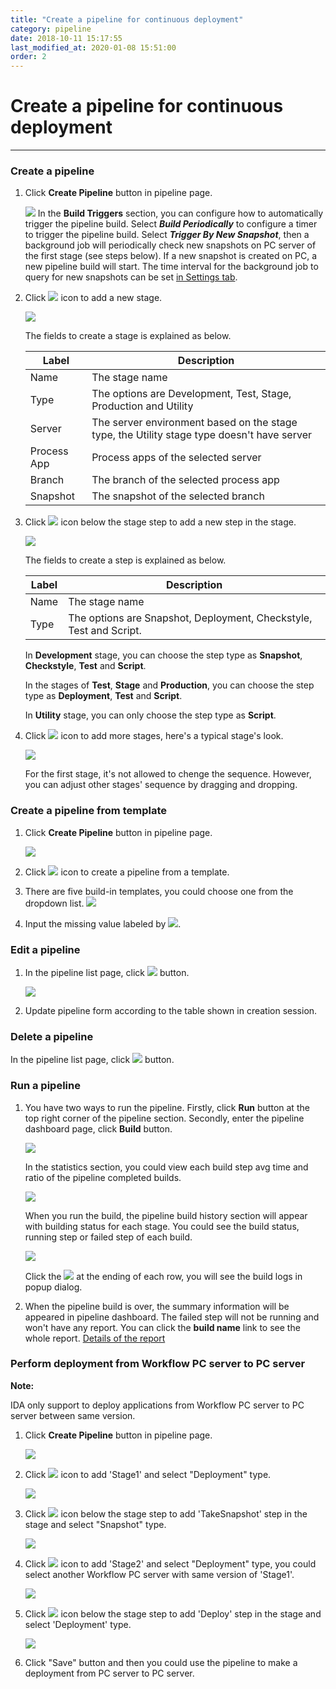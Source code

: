 ```yaml
---
title: "Create a pipeline for continuous deployment"
category: pipeline
date: 2018-10-11 15:17:55
last_modified_at: 2020-01-08 15:51:00
order: 2
---
```


# Create a pipeline for continuous deployment
***
### Create a pipeline

1. Click **Create Pipeline** button in pipeline page.

   ![][pipeline_create]
   In the **Build Triggers** section, you can configure how to automatically trigger the pipeline build. Select ***Build Periodically*** to configure a timer to trigger the pipeline build. Select ***Trigger By New Snapshot***, then a background job will periodically check new snapshots on PC server of the first stage (see steps below). If a new snapshot is created on PC, a new pipeline build will start. The time interval for the background job to query for new snapshots can be set [in Settings tab](../administration/administration-settings-configuration.html#set-interval-for-trigger-by-new-snapshot.html#set-interval-for-trigger-by-new-snapshot).

 2. Click ![][pipeline_add_stage] icon to add a new stage.

    ![][pipeline_first_stage]

	The fields to create a stage is explained as below.

     |Label                  | Description
     |---------------------- |-------------
     |Name                   | The stage name
     |Type                   | The options are Development, Test, Stage, Production and Utility
     |Server                 | The server environment based on the stage type, the Utility stage type doesn't have server
     |Process App            | Process apps of the selected server
     |Branch                 | The branch of the selected process app
     |Snapshot               | The snapshot of the selected branch


 3. Click ![][pipeline_add_stage] icon below the stage step to add a new step in the stage.

    ![][pipeline_create_step]

    The fields to create a step is explained as below.

     |Label                  | Description
     |---------------------- |-------------
     |Name                   | The stage name
     |Type                   | The options are Snapshot, Deployment, Checkstyle, Test and Script.

    In **Development** stage, you can choose the step type as **Snapshot**, **Checkstyle**, **Test** and **Script**.

    In the stages of **Test**, **Stage** and **Production**, you can choose the step type as **Deployment**, **Test** and **Script**.

    In **Utility** stage, you can only choose the step type as **Script**.

 4. Click ![][pipeline_add_stage] icon to add more stages, here's a typical stage's look.

    ![][pipeline_stages]

    For the first stage, it's not allowed to chenge the sequence. However, you can adjust other stages' sequence by dragging and dropping.


### Create a pipeline from template

1. Click **Create Pipeline** button in pipeline page.

   ![][pipeline_create]

2. Click ![][pipeline_import_stage] icon to create a pipeline from a template.

3. There are five build-in templates, you could choose one from the dropdown list.
    ![][pipeline_create]

4. Input the missing value labeled by  ![][pipeline_missing_value].

### Edit a pipeline

1. In the pipeline list page, click ![][pipeline_edit_icon] button.

    ![][pipeline_build]

2. Update pipeline form according to the table shown in creation session.

### Delete a pipeline

In the pipeline list page, click ![][pipeline_delete_icon] button.

### Run a pipeline

1. You have two ways to run the pipeline. Firstly, click **Run** button at the top right corner of the pipeline section. Secondly, enter the pipeline dashboard page, click **Build** button.

    ![][pipeline_dashboard]

    In the statistics section, you could view each build step avg time and ratio of the pipeline completed builds.

    ![][pipeline_build_statistic]

    When you run the build, the pipeline build history section will appear with building status for each stage. You could see the build status, running step or failed step of each build.

    ![][pipeline_build_view]   

    Click the ![][pipeline_build_log_icon] at the ending of each row, you will see the build logs in popup dialog.

2. When the pipeline build is over, the summary information will be appeared in pipeline dashboard. The failed step will not be running and won't have any report. You can click the **build name** link to see the whole report. [Details of the report]


### Perform deployment from Workflow PC server to PC server

**Note:**

IDA only support to deploy applications from Workflow PC server to PC server between same version.

1. Click **Create Pipeline** button in pipeline page.

   ![][p2p_create-pipeline]
   
 2. Click ![][pipeline_add_stage] icon to add 'Stage1' and select "Deployment" type.

    ![][p2p_stage_1]

 3. Click ![][pipeline_add_stage] icon below the stage step to add 'TakeSnapshot' step in the stage and select "Snapshot" type.

    ![][p2p_takeSnapshot]

 4. Click ![][pipeline_add_stage] icon to add 'Stage2' and select "Deployment" type, you could select another Workflow PC server with same version of 'Stage1'.

    ![][p2p_stage2]

 5. Click ![][pipeline_add_stage] icon below the stage step to add 'Deploy' step in the stage and select 'Deployment' type.

    ![][p2p_deployment]

 6. Click "Save" button and then you could use the pipeline to make a deployment from PC server to PC server.


  [pipeline_create]: ../images/pipeline/pipeline_create.png
  [pipeline_add_stage]: ../images/pipeline/pipeline_add_stage.png
  [pipeline_import_stage]: ../images/pipeline/pipeline_import_stage.png
  [pipeline_templates]: ../images/pipeline/pipeline_templates.png
  [pipeline_missing_value]: ../images/pipeline/pipeline_missing_value.png
  [pipeline_first_stage]: ../images/pipeline/pipeline_first_stage.png
  [pipeline_create_step]: ../images/pipeline/pipeline_create_step.png
  [pipeline_build_logs]: ../images/pipeline/pipeline_build_logs.png
  [pipeline_stages]: ../images/pipeline/pipeline_stages.png
  [pipeline_zoom_in]: ../images/pipeline/pipeline_zoom_in.png
  [pipeline_pipeline_flow]: ../images/pipeline/pipeline_pipeline_flow.png
  [pipeline_steps_configuration]: ../images/pipeline/pipeline_steps_configuration.png
  [pipeline_edit_icon]: ../images/test/test_project_edit_button.PNG
  [pipeline_build]: ../images/pipeline/pipeline_build.png
  [pipeline_delete_icon]: ../images/test/test_project_delete_button.PNG
  [pipeline_dashboard]: ../images/pipeline/pipeline_dashboard.PNG
  [pipeline_step]: ../images/pipeline/pipeline_stepdetail.png
  [pipeline_build_view]: ../images/pipeline/pipeline_build_view.PNG
  [Details of the report]: ../pipeline/pipeline-report.html
  [pipeline_build_log_icon]: ../images/pipeline/pipeline_build_log_icon.png
  [pipeline_build_statistic]: ../images/pipeline/pipeline_build_statistic.png
  [p2p_create-pipeline]: ../images/pipeline/p2p_create-pipeline.png
  [p2p_stage_1]: ../images/pipeline/p2p_stage_1.png
  [p2p_takeSnapshot]: ../images/pipeline/p2p_takeSnapshot.png
  [p2p_stage2]: ../images/pipeline/p2p_stage2.png
  [p2p_deployment]: ../images/pipeline/p2p_deployment.png
